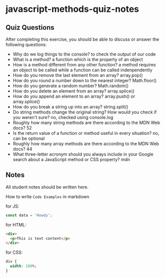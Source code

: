 # javascript-methods-quiz-notes

## Quiz Questions

After completing this exercise, you should be able to discuss or answer the following questions:

- Why do we log things to the console?
  to check the output of our code
- What is a method?
  a function which is the property of an object
- How is a method different from any other function?
  a method requires an object to be called while a function can be called indenpendently
- How do you remove the last element from an array?
  array.pop()
- How do you round a number down to the nearest integer?
  Math.floor()
- How do you generate a random number?
  Math.random()
- How do you delete an element from an array?
  array.splice()
- How do you append an element to an array?
  array.push() or array.splice()
- How do you break a string up into an array?
  string.split()
- Do string methods change the original string? How would you check if you weren't sure?
  no, checked using console.log
- Roughly how many string methods are there according to the MDN Web docs?
  52
- Is the return value of a function or method useful in every situation?
  no, can be optional
- Roughly how many array methods are there according to the MDN Web docs?
  44
- What three-letter acronym should you always include in your Google search about a JavaScript method or CSS property?
  mdn

## Notes

All student notes should be written here.

How to write `Code Examples` in markdown

for JS:

```javascript
const data = 'Howdy';
```

for HTML:

```html
<div>
  <p>This is text content</p>
</div>
```

for CSS:

```css
div {
  width: 100%;
}
```
